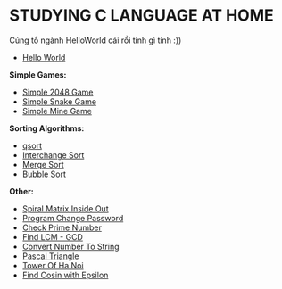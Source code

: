# STUDYING C LANGUAGE AT HOME

Cúng tổ ngành HelloWorld cái rồi tính gì tính :))
- [Hello World](./Hello.c)

**Simple Games:**
- [Simple 2048 Game](./2048_game.c)
- [Simple Snake Game](./snake_game.c)
- [Simple Mine Game](./mine_Game.c)

**Sorting Algorithms:**
- [qsort](./qsort.c)
- [Interchange Sort](./interChangeSort.c)
- [Merge Sort](./mergeSort.c)
- [Bubble Sort](./bubbleSort.c)


**Other:**
- [Spiral Matrix Inside Out](./spiral_matrix.c)
- [Program Change Password](./program_Change_Password.c)
- [Check Prime Number](./isPrime.c)
- [Find LCM - GCD](./LCM_GCD.c)
- [Convert Number To String](./Convert_number_to_string.c)
- [Pascal Triangle](./pascal_triangle.c)
- [Tower Of Ha Noi](./TowerOfHaNoi.c)
- [Find Cosin with Epsilon](./Cos_Epsilon.c)